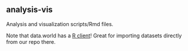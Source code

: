 ## analysis-vis

Analysis and visualization scripts/Rmd files.

Note that data.world has a [R client](https://github.com/datadotworld/data.world-r)! Great for importing datasets directly from our repo there.
